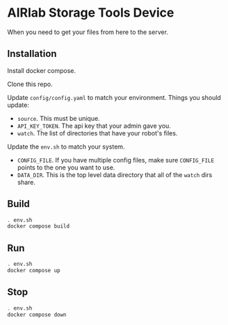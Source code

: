 # AIRlab Storage Tools Device

When you need to get your files from here to the server.

## Installation

Install docker compose.  

Clone this repo.

Update `config/config.yaml` to match your environment.  Things you should update:

* `source`.  This must be unique.  
* `API_KEY_TOKEN`.  The api key that your admin gave you.
* `watch`.  The list of directories that have your robot's files.

Update the `env.sh` to match your system.

* `CONFIG_FILE`.  If you have multiple config files, make sure `CONFIG_FILE` points to the one you want to use.
* `DATA_DIR`. This is the top level data directory that all of the `watch` dirs share.  

## Build

``` bash
. env.sh
docker compose build
```

## Run

``` bash
. env.sh 
docker compose up
```

## Stop

``` bash
. env.sh
docker compose down
```
